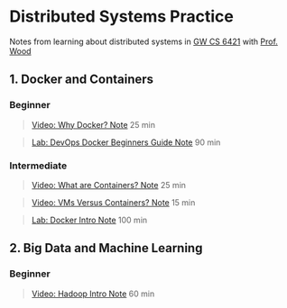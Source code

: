 # Distributed Systems Practice
Notes from learning about distributed systems in [GW CS 6421](https://gwdistsys18.github.io/) with [Prof. Wood](https://faculty.cs.gwu.edu/timwood/)

## 1. Docker and Containers

### Beginner
> [Video: Why Docker? Note](https://github.com/AlexQianYi/dist-sys-practice/blob/master/WhyDockerNote.pdf) 25 min

>  [Lab: DevOps Docker Beginners Guide Note](https://github.com/AlexQianYi/dist-sys-practice/blob/master/FirstAlpineLinuxContainers.pdf) 90 min

### Intermediate
> [Video: What are Containers? Note](https://github.com/AlexQianYi/dist-sys-practice/blob/master/WhatAreContainer.pdf) 25 min

> [Video: VMs Versus Containers? Note](https://github.com/AlexQianYi/dist-sys-practice/blob/master/VM%20%26%20Container.png) 15 min

>  [Lab: Docker Intro Note](https://github.com/AlexQianYi/dist-sys-practice/blob/master/DockerIntro.pdf) 100 min
## 2. Big Data and Machine Learning

### Beginner
> [Video: Hadoop Intro Note](https://github.com/AlexQianYi/dist-sys-practice/blob/master/Hadoop%20Intro.pdf) 60 min
